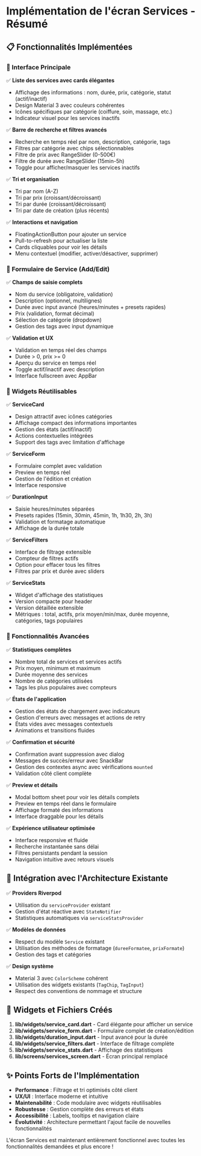 # Implémentation de l'écran Services - Résumé

## 📋 Fonctionnalités Implémentées

### 🎨 Interface Principale
✅ **Liste des services avec cards élégantes**
- Affichage des informations : nom, durée, prix, catégorie, statut (actif/inactif)
- Design Material 3 avec couleurs cohérentes
- Icônes spécifiques par catégorie (coiffure, soin, massage, etc.)
- Indicateur visuel pour les services inactifs

✅ **Barre de recherche et filtres avancés**
- Recherche en temps réel par nom, description, catégorie, tags
- Filtres par catégorie avec chips sélectionnables
- Filtre de prix avec RangeSlider (0-500€)
- Filtre de durée avec RangeSlider (15min-5h)
- Toggle pour afficher/masquer les services inactifs

✅ **Tri et organisation**
- Tri par nom (A-Z)
- Tri par prix (croissant/décroissant)
- Tri par durée (croissant/décroissant)
- Tri par date de création (plus récents)

✅ **Interactions et navigation**
- FloatingActionButton pour ajouter un service
- Pull-to-refresh pour actualiser la liste
- Cards cliquables pour voir les détails
- Menu contextuel (modifier, activer/désactiver, supprimer)

### 📝 Formulaire de Service (Add/Edit)
✅ **Champs de saisie complets**
- Nom du service (obligatoire, validation)
- Description (optionnel, multilignes)
- Durée avec input avancé (heures/minutes + presets rapides)
- Prix (validation, format décimal)
- Sélection de catégorie (dropdown)
- Gestion des tags avec input dynamique

✅ **Validation et UX**
- Validation en temps réel des champs
- Durée > 0, prix >= 0
- Aperçu du service en temps réel
- Toggle actif/inactif avec description
- Interface fullscreen avec AppBar

### 🧩 Widgets Réutilisables

✅ **ServiceCard**
- Design attractif avec icônes catégories
- Affichage compact des informations importantes
- Gestion des états (actif/inactif)
- Actions contextuelles intégrées
- Support des tags avec limitation d'affichage

✅ **ServiceForm**
- Formulaire complet avec validation
- Preview en temps réel
- Gestion de l'édition et création
- Interface responsive

✅ **DurationInput**
- Saisie heures/minutes séparées
- Presets rapides (15min, 30min, 45min, 1h, 1h30, 2h, 3h)
- Validation et formatage automatique
- Affichage de la durée totale

✅ **ServiceFilters**
- Interface de filtrage extensible
- Compteur de filtres actifs
- Option pour effacer tous les filtres
- Filtres par prix et durée avec sliders

✅ **ServiceStats**
- Widget d'affichage des statistiques
- Version compacte pour header
- Version détaillée extensible
- Métriques : total, actifs, prix moyen/min/max, durée moyenne, catégories, tags populaires

### 🚀 Fonctionnalités Avancées

✅ **Statistiques complètes**
- Nombre total de services et services actifs
- Prix moyen, minimum et maximum
- Durée moyenne des services
- Nombre de catégories utilisées
- Tags les plus populaires avec compteurs

✅ **États de l'application**
- Gestion des états de chargement avec indicateurs
- Gestion d'erreurs avec messages et actions de retry
- États vides avec messages contextuels
- Animations et transitions fluides

✅ **Confirmation et sécurité**
- Confirmation avant suppression avec dialog
- Messages de succès/erreur avec SnackBar
- Gestion des contextes async avec vérifications `mounted`
- Validation côté client complète

✅ **Preview et détails**
- Modal bottom sheet pour voir les détails complets
- Preview en temps réel dans le formulaire
- Affichage formaté des informations
- Interface draggable pour les détails

✅ **Expérience utilisateur optimisée**
- Interface responsive et fluide
- Recherche instantanée sans délai
- Filtres persistants pendant la session
- Navigation intuitive avec retours visuels

## 🎯 Intégration avec l'Architecture Existante

✅ **Providers Riverpod**
- Utilisation du `serviceProvider` existant
- Gestion d'état réactive avec `StateNotifier`
- Statistiques automatiques via `serviceStatsProvider`

✅ **Modèles de données**
- Respect du modèle `Service` existant
- Utilisation des méthodes de formatage (`dureeFormatee`, `prixFormate`)
- Gestion des tags et catégories

✅ **Design système**
- Material 3 avec `ColorScheme` cohérent
- Utilisation des widgets existants (`TagChip`, `TagInput`)
- Respect des conventions de nommage et structure

## 📱 Widgets et Fichiers Créés

1. **lib/widgets/service_card.dart** - Card élégante pour afficher un service
2. **lib/widgets/service_form.dart** - Formulaire complet de création/édition
3. **lib/widgets/duration_input.dart** - Input avancé pour la durée
4. **lib/widgets/service_filters.dart** - Interface de filtrage complète
5. **lib/widgets/service_stats.dart** - Affichage des statistiques
6. **lib/screens/services_screen.dart** - Écran principal remplacé

## ✨ Points Forts de l'Implémentation

- **Performance** : Filtrage et tri optimisés côté client
- **UX/UI** : Interface moderne et intuitive
- **Maintenabilité** : Code modulaire avec widgets réutilisables
- **Robustesse** : Gestion complète des erreurs et états
- **Accessibilité** : Labels, tooltips et navigation claire
- **Évolutivité** : Architecture permettant l'ajout facile de nouvelles fonctionnalités

L'écran Services est maintenant entièrement fonctionnel avec toutes les fonctionnalités demandées et plus encore !

